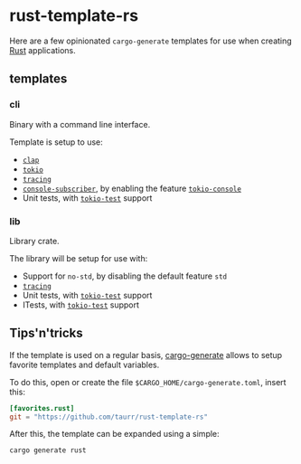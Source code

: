 # rust-template-rs

Here are a few opinionated `cargo-generate` templates for use when creating [Rust] applications.

## templates

### cli

Binary with a command line interface.

Template is setup to use:
- [`clap`]
- [`tokio`]
- [`tracing`]
- [`console-subscriber`], by enabling the feature [`tokio-console`]
- Unit tests, with [`tokio-test`] support

### lib

Library crate.

The library will be setup for use with:
- Support for `no-std`, by disabling the default feature `std`
- [`tracing`]
- Unit tests, with [`tokio-test`] support
- ITests, with [`tokio-test`] support

## Tips'n'tricks

If the template is used on a regular basis, [cargo-generate] allows to setup favorite templates and default variables.

To do this, open or create the file `$CARGO_HOME/cargo-generate.toml`, insert this:
```toml
[favorites.rust]
git = "https://github.com/taurr/rust-template-rs"
```

After this, the template can be expanded using a simple:

```shell
cargo generate rust
```

[Rust]:https://www.rust-lang.org
[cargo-generate]:https://github.com/cargo-generate/cargo-generate
[`clap`]:https://crates.io/crates/clap
[`tokio`]:https://crates.io/crates/tokio
[`tracing`]:https://crates.io/crates/tracing
[`console-subscriber`]:https://crates.io/crates/console-subscriber
[`tokio-test`]:https://crates.io/crates/tokio-test
[`tokio-console`]:https://github.com/tokio-rs/console